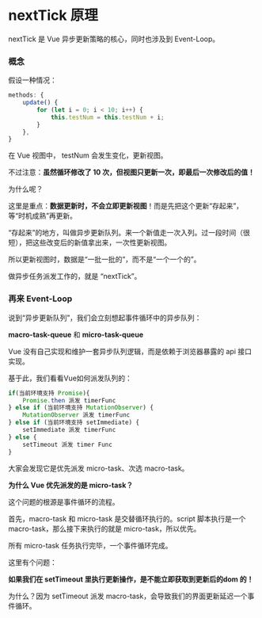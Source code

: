 # nextTick 原理

nextTick 是 Vue 异步更新策略的核心，同时也涉及到 Event-Loop。

### 概念

假设一种情况：

```js
methods: {
    update() {
        for (let i = 0; i < 10; i++) {
            this.testNum = this.testNum + i;
        }
    },
}
```

在 Vue 视图中， testNum 会发生变化，更新视图。

不过注意：**虽然循环修改了 10 次，但视图只更新一次，即最后一次修改后的值！**

为什么呢？

这里是重点：**数据更新时，不会立即更新视图**！而是先把这个更新“存起来”，等“时机成熟”再更新。

“存起来”的地方，叫做异步更新队列。来一个新值走一次入列。过一段时间（很短），把这些改变后的新值拿出来，一次性更新视图。

所以更新视图时，数据是“一批一批的”，而不是“一个一个的”。

做异步任务派发工作的，就是 “nextTick”。

### 再来 Event-Loop

说到“异步更新队列”，我们会立刻想起事件循环中的异步队列：

**macro-task-queue** 和 **micro-task-queue**

Vue 没有自己实现和维护一套异步队列逻辑，而是依赖于浏览器暴露的 api 接口实现。

基于此，我们看看Vue如何派发队列的：

```js
if(当前环境支持 Promise){
    Promise.then 派发 timerFunc
} else if (当前环境支持 MutationObserver) {
    MutationObserver 派发 timerFunc
} else if (当前环境支持 setImmediate) {
    setImmediate 派发 timerFunc
} else {
    setTimeout 派发 timer Func
}
```

大家会发现它是优先派发 micro-task、次选 macro-task。

**为什么 Vue 优先派发的是 micro-task？**

这个问题的根源是事件循环的流程。

首先，macro-task 和 micro-task 是交替循环执行的。script 脚本执行是一个 macro-task，那么接下来执行的就是 micro-task，所以优先。

所有 micro-task 任务执行完毕，一个事件循环完成。

这里有个问题：

**如果我们在 setTimeout 里执行更新操作，是不能立即获取到更新后的dom 的！**

为什么？因为 setTimeout 派发 macro-task，会导致我们的界面更新延迟一个事件循环。

